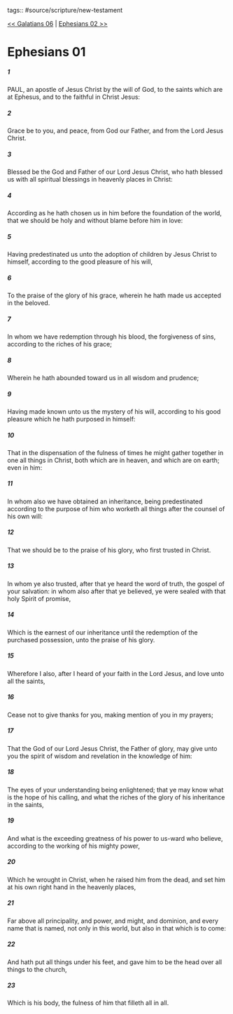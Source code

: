 tags:: #source/scripture/new-testament

[<< Galatians 06](new-testament/09_Galatians/Galatians_06.md) | [Ephesians 02 >>](new-testament/10_Ephesians/Ephesians_02.md)

# Ephesians 01

##### 1

PAUL, an apostle of Jesus Christ by the will of God, to the saints which are at Ephesus, and to the faithful in Christ Jesus:

##### 2

Grace be to you, and peace, from God our Father, and from the Lord Jesus Christ.

##### 3

Blessed be the God and Father of our Lord Jesus Christ, who hath blessed us with all spiritual blessings in heavenly places in Christ:

##### 4

According as he hath chosen us in him before the foundation of the world, that we should be holy and without blame before him in love:

##### 5

Having predestinated us unto the adoption of children by Jesus Christ to himself, according to the good pleasure of his will,

##### 6

To the praise of the glory of his grace, wherein he hath made us accepted in the beloved.

##### 7

In whom we have redemption through his blood, the forgiveness of sins, according to the riches of his grace;

##### 8

Wherein he hath abounded toward us in all wisdom and prudence;

##### 9

Having made known unto us the mystery of his will, according to his good pleasure which he hath purposed in himself:

##### 10

That in the dispensation of the fulness of times he might gather together in one all things in Christ, both which are in heaven, and which are on earth; even in him:

##### 11

In whom also we have obtained an inheritance, being predestinated according to the purpose of him who worketh all things after the counsel of his own will:

##### 12

That we should be to the praise of his glory, who first trusted in Christ.

##### 13

In whom ye also trusted, after that ye heard the word of truth, the gospel of your salvation: in whom also after that ye believed, ye were sealed with that holy Spirit of promise,

##### 14

Which is the earnest of our inheritance until the redemption of the purchased possession, unto the praise of his glory.

##### 15

Wherefore I also, after I heard of your faith in the Lord Jesus, and love unto all the saints,

##### 16

Cease not to give thanks for you, making mention of you in my prayers;

##### 17

That the God of our Lord Jesus Christ, the Father of glory, may give unto you the spirit of wisdom and revelation in the knowledge of him:

##### 18

The eyes of your understanding being enlightened; that ye may know what is the hope of his calling, and what the riches of the glory of his inheritance in the saints,

##### 19

And what is the exceeding greatness of his power to us-ward who believe, according to the working of his mighty power,

##### 20

Which he wrought in Christ, when he raised him from the dead, and set him at his own right hand in the heavenly places,

##### 21

Far above all principality, and power, and might, and dominion, and every name that is named, not only in this world, but also in that which is to come:

##### 22

And hath put all things under his feet, and gave him to be the head over all things to the church,

##### 23

Which is his body, the fulness of him that filleth all in all.
